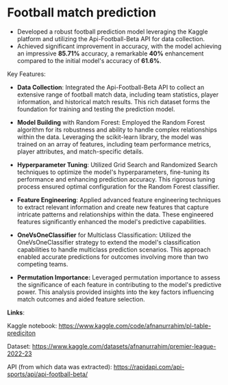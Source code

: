 # Football match prediction
* Developed a robust football prediction model leveraging the Kaggle platform and utilizing the Api-Football-Beta API for data collection.
* Achieved significant improvement in accuracy, with the model achieving an impressive **85.71%** accuracy, a remarkable **40%** enhancement compared to the initial model's accuracy of **61.6%**.

Key Features:

* **Data Collection**: Integrated the Api-Football-Beta API to collect an extensive range of football match data, including team statistics, player information, and historical match results. This rich dataset forms the foundation for training and testing the prediction model.
  
* **Model Building** with Random Forest: Employed the Random Forest algorithm for its robustness and ability to handle complex relationships within the data. Leveraging the scikit-learn library, the model was trained on an array of features, including team performance metrics, player attributes, and match-specific details.
  
* **Hyperparameter Tuning**: Utilized Grid Search and Randomized Search techniques to optimize the model's hyperparameters, fine-tuning its performance and enhancing prediction accuracy. This rigorous tuning process ensured optimal configuration for the Random Forest classifier.

* **Feature Engineering**: Applied advanced feature engineering techniques to extract relevant information and create new features that capture intricate patterns and relationships within the data. These engineered features significantly enhanced the model's predictive capabilities.

* **OneVsOneClassifier** for Multiclass Classification: Utilized the OneVsOneClassifier strategy to extend the model's classification capabilities to handle multiclass prediction scenarios. This approach enabled accurate predictions for outcomes involving more than two competing teams.

* **Permutation Importance:** Leveraged permutation importance to assess the significance of each feature in contributing to the model's predictive power. This analysis provided insights into the key factors influencing match outcomes and aided feature selection.

**Links**: 

  Kaggle notebook: https://www.kaggle.com/code/afnanurrahim/pl-table-prediciton
  
  Dataset: https://www.kaggle.com/datasets/afnanurrahim/premier-league-2022-23
  
  API (from which data was extracted): https://rapidapi.com/api-sports/api/api-football-beta/
